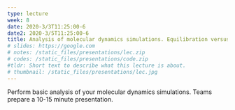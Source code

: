 ```yaml
---
type: lecture
week: 8
date: 2020-3/3T11:25:00-6
date2: 2020-3/5T11:25:00-6
title: Analysis of molecular dynamics simulations. Equilibration versus production. Visualization of trajectories. Time series and histograms of properties including RMSD, potential energy, and distances. Clustering.
# slides: https://google.com
# notes: /static_files/presentations/lec.zip
# codes: /static_files/presentations/code.zip
#tldr: Short text to describe what this lecture is about.
# thumbnail: /static_files/presentations/lec.jpg
---
```

Perform basic analysis of your molecular dynamics simulations. Teams prepare a 10-15 minute presentation.